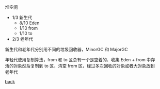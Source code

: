堆空间
- 1/3 新生代
    - 8/10 Eden
    - 1/10 from
    - 1/10 to
- 2/3 老年代  

新生代和老年代分别用不同的垃圾回收器，MinorGC 和 MajorGC  

年轻代使用复制算法，from 和 to 区总有一个是空着的，收集 Eden + from 中存活的对象然后复制到 to 区，清空 from 区，经过多次回收的对象或者大对象放到老年代  

[back](../15.md)  